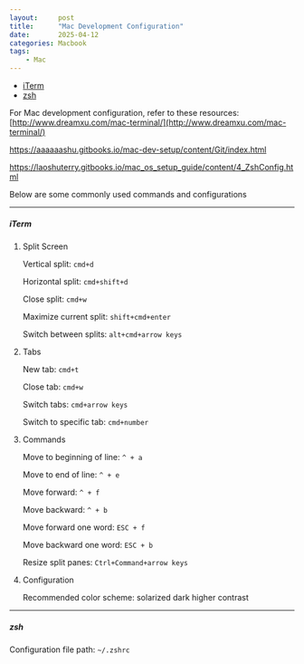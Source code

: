 ```yaml
---
layout:     post
title:      "Mac Development Configuration"
date:       2025-04-12
categories: Macbook
tags:
    - Mac
---
```


- [iTerm](#iterm)
- [zsh](#zsh)

For Mac development configuration, refer to these resources:
[http://www.dreamxu.com/mac-terminal/](http://www.dreamxu.com/mac-terminal/)

<https://aaaaaashu.gitbooks.io/mac-dev-setup/content/Git/index.html>  

<https://laoshuterry.gitbooks.io/mac_os_setup_guide/content/4_ZshConfig.html>  

Below are some commonly used commands and configurations    

***

##### iTerm

1. Split Screen

   Vertical split: `cmd+d`    

   Horizontal split: `cmd+shift+d`

   Close split: `cmd+w`    

   Maximize current split: `shift+cmd+enter`

   Switch between splits: `alt+cmd+arrow keys`

2. Tabs

   New tab: `cmd+t`

   Close tab: `cmd+w`

   Switch tabs: `cmd+arrow keys`

   Switch to specific tab: `cmd+number`


3. Commands

   Move to beginning of line: `^ + a`

   Move to end of line: `^ + e`

   Move forward: `^ + f`    

   Move backward: `^ + b`

   Move forward one word: `ESC + f`

   Move backward one word: `ESC + b`    

   Resize split panes: `Ctrl+Command+arrow keys`

4. Configuration

   Recommended color scheme: solarized dark higher contrast

***

##### zsh

Configuration file path: `~/.zshrc`
